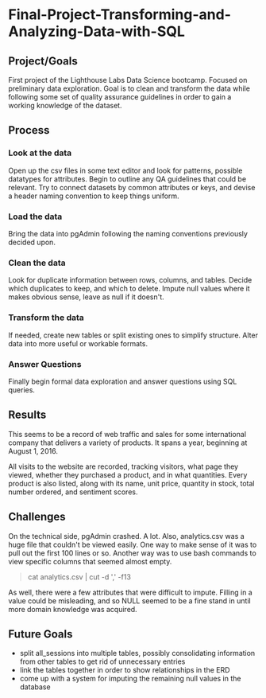 # Final-Project-Transforming-and-Analyzing-Data-with-SQL

## Project/Goals
First project of the Lighthouse Labs Data Science bootcamp. Focused on preliminary data exploration. Goal is to clean and transform the data while following some set of quality assurance guidelines in order to gain a working knowledge of the dataset.

## Process
### Look at the data
Open up the csv files in some text editor and look for patterns, possible datatypes for attributes. Begin to outline any QA guidelines that could be relevant. Try to connect datasets by common attributes or keys, and devise a header naming convention to keep things uniform.
### Load the data
Bring the data into pgAdmin following the naming conventions previously decided upon.
### Clean the data
Look for duplicate information between rows, columns, and tables. Decide which duplicates to keep, and which to delete. Impute null values where it makes obvious sense, leave as null if it doesn't.
### Transform the data
If needed, create new tables or split existing ones to simplify structure. Alter data into more useful or workable formats.
### Answer Questions
Finally begin formal data exploration and answer questions using SQL queries.

## Results
This seems to be a record of web traffic and sales for some international company that delivers a variety of products. It spans a year, beginning at August 1, 2016. 

All visits to the website are recorded, tracking visitors, what page they viewed, whether they purchased a product, and in what quantities. Every product is also listed, along with its name, unit price, quantity in stock, total number ordered, and sentiment scores. 

## Challenges 
On the technical side, pgAdmin crashed. A lot. Also, analytics.csv was a huge file that couldn't be viewed easily. One way to make sense of it was to pull out the first 100 lines or so. Another way was to use bash commands to view specific columns that seemed almost empty.

> cat analytics.csv | cut -d ',' -f13

As well, there were a few attributes that were difficult to impute. Filling in a value could be misleading, and so NULL seemed to be a fine stand in until more domain knowledge was acquired.

## Future Goals
- split all_sessions into multiple tables, possibly consolidating information from other tables to get rid of unnecessary entries
- link the tables together in order to show relationships in the ERD
- come up with a system for imputing the remaining null values in the database